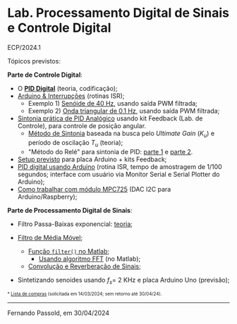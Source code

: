 # Lab. Processamento Digital de Sinais e Controle Digital

ECP/2024.1

Tópicos previstos:

**Parte de Controle Digital**:

* O **[PID Digital](https://fpassold.github.io/Lab_Controle_2/PID/pid.html)** (teoria, codificação);
* [Arduino & Interrupções](https://fpassold.github.io/Lab_Controle_2/Arduino_Int/Arduino_Int.html) (rotinas ISR);
  * Exemplo 1) [Senóide de 40 Hz](https://fpassold.github.io/Lab_Controle_2/Projeto_Final/gerador_senoidal.html), usando saída PWM filtrada;
  * Exemplo 2) [Onda triangular de 0,1 Hz](https://fpassold.github.io/Lab_Controle_2/Projeto_Final/onda_triangular.html), usando saída PWM filtrada;
* [Sintonia prática de PID Analógico](https://fpassold.github.io/Lab_Controle_2/controle_posicao.html) usando kit Feedback (Lab. de Controle), para controle de posição angular.
  * [Método de Sintonia](https://fpassold.github.io/Lab_Controle_2/aula2/aula2b.html) baseada na busca pelo *Ultimate Gain* ($K_u$) e período de oscilação $T_u$ (teoria); 
  * "Método do Relé" para sintonia de PID: [parte 1](https://fpassold.github.io/Controle_2/8_Ajuste_PID/Sintonia_PIDs_usando_ZN.html) e [parte 2](https://fpassold.github.io/Lab_Controle_2/aula2/metodo_rele_2_simulink.html).
* [Setup previsto](https://fpassold.github.io/Lab_Controle_2/PID_Arduino/setup_arduino_PID.html) para placa Arduino + kits Feedback;
* [PID digital usando Arduino](https://fpassold.github.io/Lab_Controle_2/PID_Arduino/PID_no_Arduino.html) (rotina ISR, tempo de amostragem de 1/100 segundos; interface com usuário via Monitor Serial e Serial Plotter do Arduino);
* [Como trabalhar com módulo MPC725](https://fpassold.github.io/Lab_Controle_2/PID_Digital/modulo_DAC.html) (DAC I2C para Arduino/Raspberry);

**Parte de Processamento Digital de Sinais**:

* Filtro Passa-Baixas exponencial: [teoria](https://fpassold.github.io/Lab_Processa_Sinais/Filtro/filtro_exponencial.html);
* [Filtro de Média Móvel](https://fpassold.github.io/Process_Sinais/media_movel.html);
   	* [Função `filter()` no Matlab](https://fpassold.github.io/Process_Sinais/funcao_filter.html);
      	* [Usando algoritmo FFT](https://fpassold.github.io/Process_Sinais/usando_fft_matlab.html) (no Matlab);
	* [Convolução e Reverberação de Sinais](https://fpassold.github.io/Lab_Processa_Sinais/Lab_2/lab_2_convolucao.pdf);

* Sintetizando senoides usando $f_s=$ 2 KHz e placa Arduino Uno (previsão);



<font size="1"> * [Lista de compras](lista_compras_ini_2024.pdf) (solicitada em 14/03/2024; sem retorno até 30/04/24).</font> 

---

Fernando Passold, em 30/04/2024